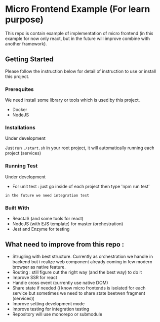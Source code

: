 # Micro Frontend Example (For learn purpose)

This repo is contain example of implementation of micro frontend (in this example for now only react, but in the future will improve combine with another framework).

## Getting Started

Please follow the instruction below for detail of instruction to use or install this project.

### Prerequites

We need install some library or tools which is used by this project.

- Docker
- NodeJS

### Installations

Under development

Just run `./start.sh` in your root project, it will automatically running each project (services)

### Running Test

Under development

- For unit test : just go inside of each project then type 'npm run test'

`in the future we need integration test`

### Built With

- ReactJS (and some tools for react)
- NodeJS (with EJS template) for master (orchestration)
- Jest and Enzyme for testing

## What need to improve from this repo :

- Strugling with best structure. Currently as orchestration we handle in backend but i realize web component already coming in few modern browser as native feature.
- Routing : still figure out the right way (and the best way) to do it
- Improve SSR for react
- Handle cross event (currently use native DOM)
- Share state if needed (i know micro frontends is isolated for each service but sometimes we need to share state beetwen fragment (services))
- Improve setting development mode
- Improve testing for integration testing
- Repository will use monorepo or submodule
